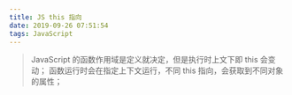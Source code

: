 ```yaml
---
title: JS this 指向
date: 2019-09-26 07:51:54
tags: JavaScript
---
```


> JavaScript 的函数作用域是定义就决定，但是执行时上文下即 this 会变动；
> 函数运行时会在指定上下文运行，不同 this 指向，会获取到不同对象的属性；

<!-- more -->

